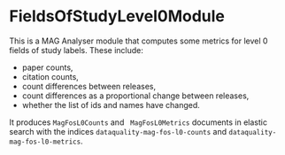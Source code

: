 # FieldsOfStudyLevel0Module

This is a MAG Analyser module that computes some metrics for level 0 fields of study labels.  These include:
 * paper counts,
 * citation counts,
 * count differences between releases,
 * count differences as a proportional change between releases,
 * whether the list of ids and names have changed.

 It produces ```MagFosL0Counts``` and ``` MagFosL0Metrics``` documents in elastic search with the indices
```dataquality-mag-fos-l0-counts``` and ```dataquality-mag-fos-l0-metrics```.